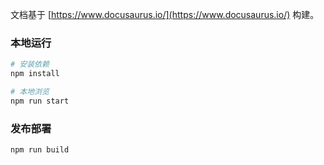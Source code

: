 文档基于 [https://www.docusaurus.io/](https://www.docusaurus.io/) 构建。

### 本地运行

```bash
# 安装依赖
npm install

# 本地浏览
npm run start
```

### 发布部署

```bash
npm run build
```
